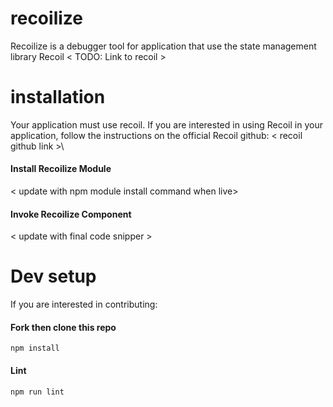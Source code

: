 # recoilize
Recoilize is a debugger tool for application that use the state management library Recoil < TODO: Link to recoil >

# installation
Your application must use recoil. If you are interested in using Recoil in your application, follow the instructions on the official Recoil github: < recoil github link >\

#### Install Recoilize Module
< update with npm module install command when live>

#### Invoke Recoilize Component
< update with final code snipper >

# Dev setup
If you are interested in contributing:

#### Fork then clone this repo

`npm install`

#### Lint

`npm run lint`
